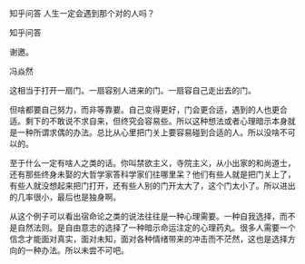  
 知乎问答 人生一定会遇到那个对的人吗？ 
 
 
 
 
 
 知乎问答 
 
 

 

 谢邀。

 冯焱然 

 

 这相当于打开一扇门。一扇容别人进来的门。一扇容自己走出去的门。

 

 但啥都要自己努力，而非等靠要。自己变得更好，门会更合适，遇到的人也更合适。剩下的不敢说不求自来，但终究会容易些。所以这种想法或者心理暗示本身就是一种所谓求偶的办法。总比从心里把门关上要容易碰到合适的人。所以没啥不可以的。

 

 至于什么一定有啥人之类的话。你叫禁欲主义，寺院主义，从小出家的和尚道士，还有那些终身未娶的大哲学家答科学家们往哪里呆？他们有些人就是把门关上了，有些人就没想起来把门打开，还有些人别的门开太大了，这个门太小了。所以进出的几率很小，最后也是独身啊。

 

 从这个例子可以看出宿命论之类的说法往往是一种心理需要。一种自我选择，而不是自然法则。是自由意志的选择了一种暗示命运注定的心理药丸。很多人需要一个信念才能面对真实，面对未知，面对各种情绪带来的冲击而不茫然，这也是选择方向的一种办法。所以未尝不可吧。 